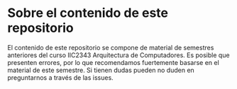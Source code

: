 # Sobre el contenido de este repositorio

El contenido de este repositorio se compone de material de semestres anteriores del curso IIC2343 Arquitectura de Computadores. Es posible que presenten errores, por lo que recomendamos fuertemente basarse en el material de este semestre. Si tienen dudas pueden no duden en preguntarnos a través de las issues.

